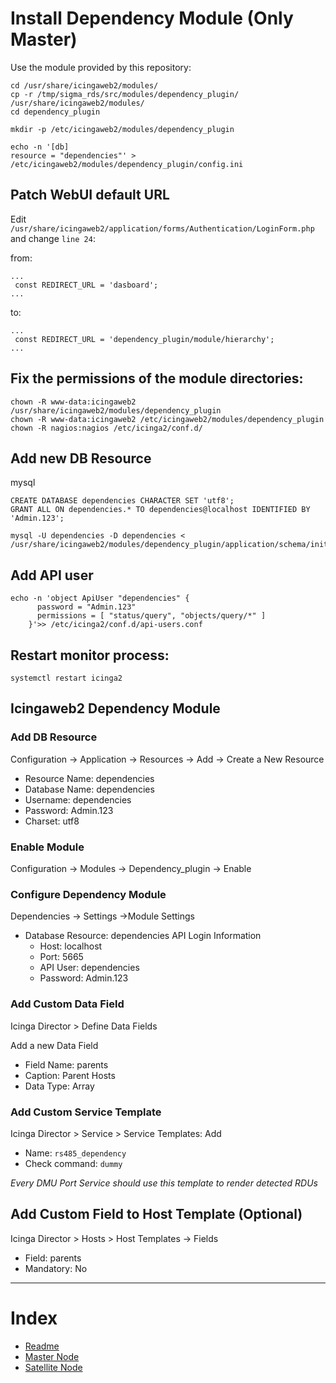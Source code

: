 # Install Dependency Module (Only Master)

Use the module provided by this repository:

```
cd /usr/share/icingaweb2/modules/
cp -r /tmp/sigma_rds/src/modules/dependency_plugin/ /usr/share/icingaweb2/modules/
cd dependency_plugin

mkdir -p /etc/icingaweb2/modules/dependency_plugin
```

```
echo -n '[db]
resource = "dependencies"' > /etc/icingaweb2/modules/dependency_plugin/config.ini
```

## Patch WebUI default URL

Edit `/usr/share/icingaweb2/application/forms/Authentication/LoginForm.php` and change `line 24`:

from:

```
...
 const REDIRECT_URL = 'dasboard';
...
```

to:

```
...
 const REDIRECT_URL = 'dependency_plugin/module/hierarchy';
...
```

## Fix the permissions of the module directories:

```
chown -R www-data:icingaweb2 /usr/share/icingaweb2/modules/dependency_plugin
chown -R www-data:icingaweb2 /etc/icingaweb2/modules/dependency_plugin
chown -R nagios:nagios /etc/icinga2/conf.d/
```

## Add new DB Resource

mysql

```
CREATE DATABASE dependencies CHARACTER SET 'utf8';
GRANT ALL ON dependencies.* TO dependencies@localhost IDENTIFIED BY 'Admin.123';
```

```
mysql -U dependencies -D dependencies < /usr/share/icingaweb2/modules/dependency_plugin/application/schema/init.sql
```

## Add API user

```
echo -n 'object ApiUser "dependencies" {
      password = "Admin.123"
      permissions = [ "status/query", "objects/query/*" ]
    }'>> /etc/icinga2/conf.d/api-users.conf
```

## Restart monitor process:

`systemctl restart icinga2`

## Icingaweb2 Dependency Module

### Add DB Resource

Configuration -> Application -> Resources -> Add -> Create a New Resource

- Resource Name: dependencies
- Database Name: dependencies
- Username: dependencies
- Password: Admin.123
- Charset: utf8

### Enable Module

Configuration -> Modules -> Dependency_plugin -> Enable

### Configure Dependency Module

Dependencies -> Settings ->Module Settings

- Database Resource: dependencies
  API Login Information
  - Host: localhost
  - Port: 5665
  - API User: dependencies
  - Password: Admin.123

### Add Custom Data Field

Icinga Director > Define Data Fields

Add a new Data Field

- Field Name: parents
- Caption: Parent Hosts
- Data Type: Array

### Add Custom Service Template

Icinga Director > Service > Service Templates: Add

- Name: `rs485_dependency`
- Check command: `dummy`

_Every DMU Port Service should use this template to render detected RDUs_

## Add Custom Field to Host Template (Optional)

Icinga Director > Hosts > Host Templates -> Fields

- Field: parents
- Mandatory: No

---

# Index

- [Readme](/readme.md)
- [Master Node](/docs/setup_master_debian.md)
- [Satellite Node](/docs/setup_satellite_debian.md)
